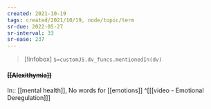 ```yaml
---
created: 2021-10-19
tags: created/2021/10/19, node/topic/term
sr-due: 2022-05-27
sr-interval: 33
sr-ease: 237
---
```

> [!infobox]
`$=customJS.dv_funcs.mentionedIn(dv)`

#### <s class="topic-title">[[Alexithymia]]</s>

In:: [[mental health]],
No words for [[emotions]] 
^[[[video - Emotional Deregulation]]]

